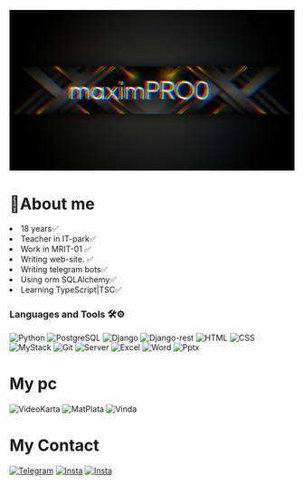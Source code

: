[![Header](https://github.com/maximPRO0/maximPRO0/blob/main/assets/Picsart_22-09-30_21-19-50-215.jpg)]()

### <h1>🔰About me</h1>
<li>
    18 years✅
</li>
<li>
    Teacher in IT-park✅

<li>
    Work in MRIT-01  ✅
</li>

<li>
    Writing web-site. ✅
</li>

<li>
    Writing telegram bots✅
</li>

<li>
    Using orm SQLAlchemy✅
</li>

<li>
    Learning TypeScript|TSC✅
</li>


### Languages and Tools 🛠⚙️

![Python](https://img.shields.io/badge/Python-14354C?style=for-the-badge&logo=python&logoColor=white)
![PostgreSQL](https://img.shields.io/badge/PostgreSQL-316192?style=for-the-badge&logo=postgresql&logoColor=white)
![Django](https://img.shields.io/badge/Django-092E20?style=for-the-badge&logo=django&logoColor=green)
![Django-rest](https://img.shields.io/badge/django%20rest-ff1709?style=for-the-badge&logo=django&logoColor=white)
![HTML](https://img.shields.io/badge/HTML5-E34F26?style=for-the-badge&logo=html5&logoColor=white)
![CSS](https://img.shields.io/badge/CSS-239120?&style=for-the-badge&logo=css3&logoColor=white)
![MyStack](	https://img.shields.io/badge/Stack_Overflow-FE7A16?style=for-the-badge&logo=stack-overflow&logoColor=white)
![Git](https://img.shields.io/badge/GIT-E44C30?style=for-the-badge&logo=git&logoColor=white)
![Server](https://img.shields.io/badge/Heroku-430098?style=for-the-badge&logo=heroku&logoColor=white)
![Excel](https://img.shields.io/badge/Microsoft_Excel-217346?style=for-the-badge&logo=microsoft-excel&logoColor=white)
![Word](https://img.shields.io/badge/Microsoft_Word-2B579A?style=for-the-badge&logo=microsoft-word&logoColor=white)
![Pptx](https://img.shields.io/badge/Microsoft_PowerPoint-B7472A?style=for-the-badge&logo=microsoft-powerpoint&logoColor=white)


### <h1> My pc
![VideoKarta](https://img.shields.io/badge/NVIDIA-GTX1650-76B900?style=for-the-badge&logo=nvidia&logoColor=white)
![MatPlata](https://img.shields.io/badge/Intel-Core_i5_11th-0071C5?style=for-the-badge&logo=intel&logoColor=white)
![Vinda](https://img.shields.io/badge/Windows-0078D6?style=for-the-badge&logo=windows&logoColor=white)


### <h1>My Contact</h1>
[![Telegram](https://img.shields.io/badge/Telegram-2CA5E0?style=for-the-badge&logo=telegram&logoColor=white)](https://t.me/maximPRO0)
[![Insta](https://img.shields.io/badge/Instagram-E4405F?style=for-the-badge&logo=instagram&logoColor=white)](https://www.instagram.com/_w1nston_churchill_/)
[![Insta](https://img.shields.io/badge/вконтакте-%232E87FB.svg?&style=for-the-badge&logo=vk&logoColor=white)](https://vk.com/maksimorlov554)
